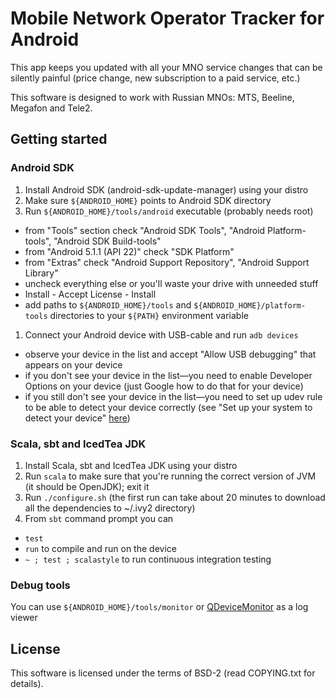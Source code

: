 Mobile Network Operator Tracker for Android
==============

This app keeps you updated with all your MNO service changes that can be silently painful (price change, new subscription to a paid service, etc.)

This software is designed to work with Russian MNOs: MTS, Beeline, Megafon and Tele2.

Getting started
----
### Android SDK
1. Install Android SDK (android-sdk-update-manager) using your distro
1. Make sure `${ANDROID_HOME}` points to Android SDK directory
1. Run `${ANDROID_HOME}/tools/android` executable (probably needs root)
  * from "Tools" section check "Android SDK Tools", "Android Platform-tools", "Android SDK Build-tools"
  * from "Android 5.1.1 (API 22)" check "SDK Platform"
  * from "Extras" check "Android Support Repository", "Android Support Library"
  * uncheck everything else or you'll waste your drive with unneeded stuff
  * Install - Accept License - Install
  * add paths to `${ANDROID_HOME}/tools` and `${ANDROID_HOME}/platform-tools` directories to your `${PATH}` environment variable
1. Connect your Android device with USB-cable and run `adb devices`
  * observe your device in the list and accept "Allow USB debugging" that appears on your device
  * if you don't see your device in the list—you need to enable Developer Options on your device (just Google how to do that for your device)
  * if you still don't see your device in the list—you need to set up udev rule to be able to detect your device correctly (see "Set up your system to detect your device" [here](https://developer.android.com/tools/device.html#setting-up))

### Scala, sbt and IcedTea JDK
1. Install Scala, sbt and IcedTea JDK using your distro
1. Run `scala` to make sure that you're running the correct version of JVM (it should be OpenJDK); exit it
1. Run `./configure.sh` (the first run can take about 20 minutes to download all the dependencies to ~/.ivy2 directory)
1. From `sbt` command prompt you can
  * `test`
  * `run` to compile and run on the device
  * `~ ; test ; scalastyle` to run continuous integration testing

### Debug tools
You can use `${ANDROID_HOME}/tools/monitor` or [QDeviceMonitor](https://github.com/alopatindev/qdevicemonitor#qdevicemonitor) as a log viewer

License
----
This software is licensed under the terms of BSD-2 (read COPYING.txt for details).
